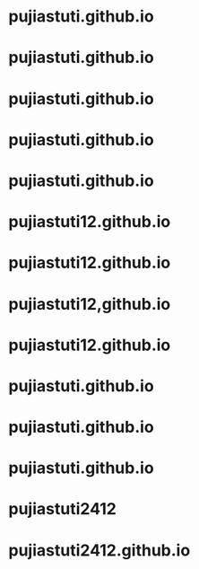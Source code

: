 # pujiastuti.github.io
# pujiastuti.github.io
# pujiastuti.github.io
# pujiastuti.github.io
# pujiastuti.github.io
# pujiastuti12.github.io
# pujiastuti12.github.io
# pujiastuti12,github.io
# pujiastuti12.github.io
# pujiastuti.github.io
# pujiastuti.github.io
# pujiastuti.github.io
# pujiastuti2412
# pujiastuti2412.github.io
